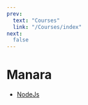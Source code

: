 ```yaml
---
prev:
  text: "Courses"
  link: "/Courses/index"
next:
  false
---
```

# Manara

- [NodeJs](NodeJs.md)
